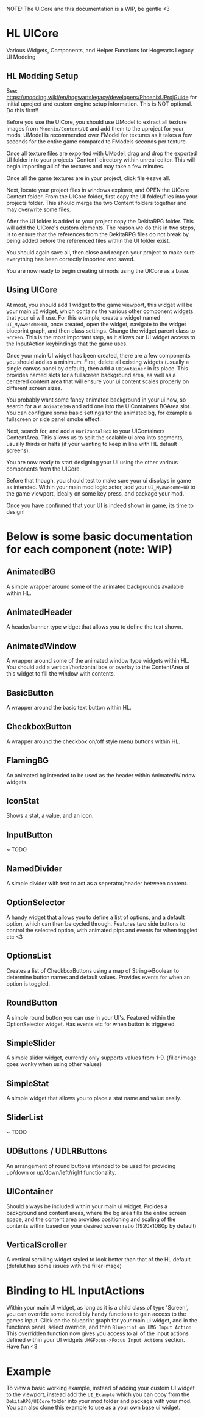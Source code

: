 NOTE: The UICore and this documentation is a WIP, be gentle <3 

# HL UICore
Various Widgets, Components, and Helper Functions for Hogwarts Legacy UI Modding

## HL Modding Setup

See: https://modding.wiki/en/hogwartslegacy/developers/PhoenixUProjGuide for initial uproject and custom engine setup information. This is NOT optional. Do this first!!

Before you use the UICore, you should use UModel to extract all texture images from 
`Phoenix/Content/UI` and add them to the uproject for your mods. UModel is recommended over FModel for textures as it takes a few seconds for the entire game compared to FModels seconds per texture. 

Once all texture files are exported with UModel, drag and drop the exported UI folder into your projects 'Content' directory within unreal editor. This will begin importing all of the textures and may take a few minutes. 


Once all the game textures are in your project, click file->save all. 

Next, locate your project files in windows explorer, and OPEN the UICore Content folder. From the UICore folder, first copy the UI folder/files into your projects folder. This should merge the two Content folders together and may overwrite some files. 

After the UI folder is added to your project copy the DekitaRPG folder. This will add the UICore's custom elements. The reason we do this in two steps, is to ensure that the references from the DekitaRPG files do not break by being added before the referenced files within the UI folder exist.

You should again save all, then close and reopen your project to make sure everything has been correctly imported and saved. 

You are now ready to begin creating ui mods using the UICore as a base. 

## Using UICore

At most, you should add 1 widget to the game viewport, this widget will be your main `UI` widget, which contains the various other component widgets that your ui will use. For this example, create a widget named `UI_MyAwesomeHUD`, once created, open the widget, navigate to the widget blueprint graph, and then class settings. Change the widget parent class to `Screen`. This is the most important step, as it allows our UI widget access to the InputAction keybindings that the game uses. 

Once your main UI widget has been created, there are a few components you should add as a minimum. First, delete all existing widgets (usually a single canvas panel by default), then add a `UIContainer` in its place. This provides named slots for a fullscreen background area, as well as a centered content area that will ensure your ui content scales properly on different screen sizes. 

You probably want some fancy animated background in your ui now, so search for a `W_AnimatedBG` and add one into the UIContainers BGArea slot. You can configure some basic settings for the animated bg, for example a fullscreen or side panel smoke effect. 

Next, search for, and add a `HorizontalBox` to your UIContainers ContentArea. This allows us to split the scalable ui area into segments, usually thirds or halfs (if your wanting to keep in line with HL default screens). 

You are now ready to start designing your UI using the other various components from the UICore. 

Before that though, you should test to make sure your ui displays in game as intended. Within your main mod logic actor, add your `UI_MyAwesomeHUD` to the game viewport, ideally on some key press, and package your mod. 

Once you have confirmed that your UI is indeed shown in game, its time to design!

# Below is some basic documentation for each component (note: WIP)

## AnimatedBG
A simple wrapper around some of the animated backgrounds available within HL.

## AnimatedHeader
A header/banner type widget that allows you to define the text shown.

## AnimatedWindow
A wrapper around some of the animated window type widgets within HL.
You should add a vertical/horizontal box or overlay to the ContentArea of this widget to fill the window with contents. 

## BasicButton
A wrapper around the basic text button within HL.

## CheckboxButton
A wrapper around the checkbox on/off style menu buttons within HL.

## FlamingBG
An animated bg intended to be used as the header within AnimatedWindow widgets. 

## IconStat
Shows a stat, a value, and an icon. 

## InputButton
~ TODO

## NamedDivider
A simple divider with text to act as a seperator/header between content. 

## OptionSelector
A handy widget that allows you to define a list of options, and a default option, which can then be cycled through. Features two side buttons to control the selected option, with animated pips and events for when toggled etc <3

## OptionsList
Creates a list of CheckboxButtons using a map of String->Boolean to determine button names and default values. Provides events for when an option is toggled. 

## RoundButton
A simple round button you can use in your UI's. Featured within the OptionSelector widget. Has events etc for when button is triggered.

## SimpleSlider
A simple slider widget, currently only supports values from 1-9. (filler image goes wonky when using other values) 

## SimpleStat
A simple widget that allows you to place a stat name and value easily. 

## SliderList
~ TODO

## UDButtons / UDLRButtons
An arrangement of round buttons intended to be used for providing up/down or up/down/left/right functionality. 

## UIContainer
Should always be included within your main ui widget. Proides a background and content areas, where the bg area fills the entire screen space, and the content area provides positioning and scaling of the contents within based on your desired screen ratio (1920x1080p by default)

## VerticalScroller
A vertical scrolling widget styled to look better than that of the HL default. (defalut has some issues with the filler image)


# Binding to HL InputActions
Within your main UI widget, as long as it is a child class of type 'Screen', you can override some incredibly handy functions to gain access to the games input. Click on the blueprint graph for your main ui widget, and in the functions panel, select override, and then `Blueprint on UMG Input Action`. This overridden function now gives you access to all of the input actions defined within your UI widgets `UMGFocus->Focus Input Actions` section. Have fun <3 

# Example 
To view a basic working example, instead of adding your custom UI widget to the viewport, instead add the `UI_Example` which you can copy from the `DekitaRPG/UICore` folder into your mod folder and package with your mod. You can also clone this example to use as a your own base ui widget.  